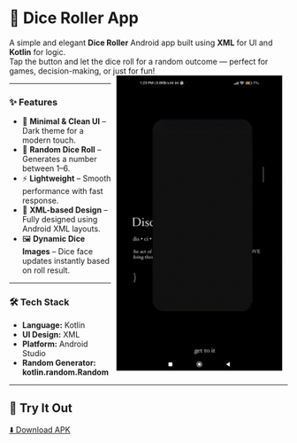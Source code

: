 # 🎲 Dice Roller App  

A simple and elegant **Dice Roller** Android app built using **XML** for UI and **Kotlin** for logic.<br/> Tap the button and let the dice roll for a random outcome — perfect for games, decision-making, or just for fun!  
<img src="diceroller.gif" 
width="300" hspace="10" align="right">

---

### ✨ Features  
- 🎯 **Minimal & Clean UI** – Dark theme for a modern touch.  
- 🎲 **Random Dice Roll** – Generates a number between 1–6.  
- ⚡ **Lightweight** – Smooth performance with fast response.  
- 📐 **XML-based Design** – Fully designed using Android XML layouts.  
- 🖼 **Dynamic Dice Images** – Dice face updates instantly based on roll result.  
---


### 🛠 Tech Stack  
- **Language:** Kotlin  
- **UI Design:** XML  
- **Platform:** Android Studio  
- **Random Generator:** **kotlin.random.Random**  

---
## 🚀 Try It Out  
[⬇️ Download APK](https://drive.google.com/file/d/110XJNm_xoMTYZFPxyTINvc3dNZU4U1tM/view?usp=sharing)
